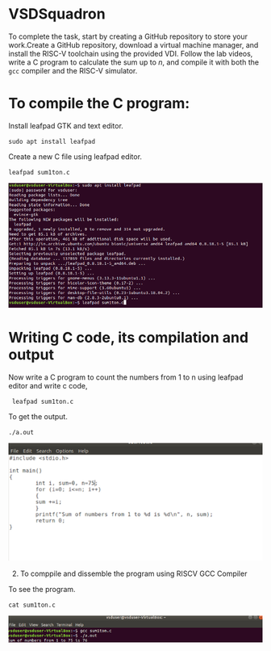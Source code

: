 # VSDSquadron
To complete the task, start by creating a GitHub repository to store your work.Create a GitHub repository, download a virtual machine manager, and install the RISC-V toolchain using the provided VDI. Follow the lab videos, write a C program to calculate the sum up to *n*, and compile it with both the `gcc` compiler and the RISC-V simulator.

<h1>To compile the C program:</h1>
Install leafpad GTK and text editor.
<l></l>

```
sudo apt install leafpad
```
Create a new C file using leafpad editor.
```
leafpad sum1ton.c
```
![Image Alt](https://github.com/Sathyan-ediga/VSDSquadron/blob/b21ab2a365d4fd93cbd357a12811d7458fc3f949/1.png)
<h1>Writing C code, its compilation and output</h1>
Now write a C program  to count the numbers from 1 to n using leafpad editor  and write c code,

```
 leafpad sum1ton.c
 ```

To get the output.
 ```
 ./a.out
 ```
![Image Alt](https://github.com/Sathyan-ediga/VSDSquadron/blob/main/2.png)

2. To comppile and dissemble the program using RISCV GCC Compiler

To see the program.

 ```
cat sum1ton.c
 ```
![Image Alt](https://github.com/Sathyan-ediga/VSDSquadron/blob/main/3.png)
 
